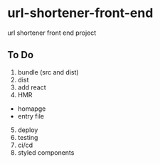 # url-shortener-front-end
url shortener front end project


## To Do
1. bundle (src and dist)
2. dist
3. add react
4. HMR
 * homapge
 * entry file
5. deploy
6. testing
7. ci/cd
8. styled components
